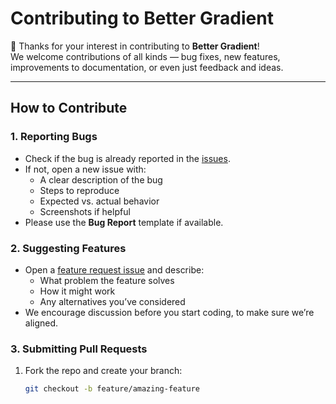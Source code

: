# Contributing to Better Gradient

🎉 Thanks for your interest in contributing to **Better Gradient**!  
We welcome contributions of all kinds — bug fixes, new features, improvements to documentation, or even just feedback and ideas.

---

## How to Contribute

### 1. Reporting Bugs

- Check if the bug is already reported in the [issues](https://github.com/teo-goulois/better-gradient/issues).
- If not, open a new issue with:
  - A clear description of the bug
  - Steps to reproduce
  - Expected vs. actual behavior
  - Screenshots if helpful
- Please use the **Bug Report** template if available.

### 2. Suggesting Features

- Open a [feature request issue](https://github.com/teo-goulois/better-gradient/issues) and describe:
  - What problem the feature solves
  - How it might work
  - Any alternatives you’ve considered
- We encourage discussion before you start coding, to make sure we’re aligned.

### 3. Submitting Pull Requests

1. Fork the repo and create your branch:
   ```bash
   git checkout -b feature/amazing-feature
   ```
